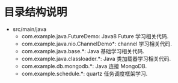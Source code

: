 # 目录结构说明
- src/main/java
    - com.example.java.FutureDemo: Java8 Future 学习相关代码.
    - com.example.java.nio.ChannelDemo*: channel 学习相关代码.
    - com.example.java.base.*: Java 基础学习相关代码.
    - com.example.java.classloader.*: Java 类加载器学习相关代码.
    - com.example.db.mongodb.*: Java 连接 MongoDB.
    - com.example.schedule.*: quartz 任务调度框架学习.